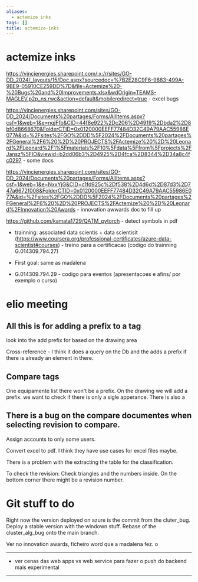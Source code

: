 ```yaml
---
aliases:
  - actemize inks
tags: []
title: actemize-inks
---
```


# actemize inks

https://vincienergies.sharepoint.com/:x:/r/sites/GO-DD_2024/_layouts/15/Doc.aspx?sourcedoc=%7B2E28C9F6-9883-499A-9BE9-05910CE259DD%7D&file=Actemize%20-%20Bugs%20and%20Improvements.xlsx&wdOrigin=TEAMS-MAGLEV.p2p_ns.rwc&action=default&mobileredirect=true - excel bugs

https://vincienergies.sharepoint.com/sites/GO-DD_2024/Documents%20partages/Forms/AllItems.aspx?csf=1&web=1&e=nqjFfb&CID=44f8e922%2Dc206%2D4919%2Dbda2%2D8bf0d8668670&FolderCTID=0x0120000EEFF77484D32C49A79AAC55986E077A&id=%2Fsites%2FGO%2DDD%5F2024%2FDocuments%20partages%2FGeneral%2F6%20%2D%20PROJECTS%2FActemize%20%2D%20Leonard%2FLeonard%2F1%5Fmaterials%2F10%5Fdata%5Ffrom%5Fprojects%2FJansz%5FIO&viewid=b2dd06b3%2D4925%2D4fca%2D8344%2D34a8c4fc0297 - some docs

https://vincienergies.sharepoint.com/sites/GO-DD_2024/Documents%20partages/Forms/AllItems.aspx?csf=1&web=1&e=NxxYjG&CID=c1fd925c%2Df538%2D4d6d%2D87d3%2D747a6672f008&FolderCTID=0x0120000EEFF77484D32C49A79AAC55986E077A&id=%2Fsites%2FGO%2DDD%5F2024%2FDocuments%20partages%2FGeneral%2F6%20%2D%20PROJECTS%2FActemize%20%2D%20Leonard%2FInnovation%20Awards - innovation awwards doc to fill up

https://github.com/kamata1729/QATM_pytorch - detect symbols in pdf

- trainning: associated data scientis + data scientisit (https://www.coursera.org/professional-certificates/azure-data-scientist#courses) - treino para a certificacao (codigo do trainning G.014309.794.27)

- First goal: same as madalena

- G.014309.794.29 - codigo para eventos (apresentacoes e afins/ por exemplo o curso)

# elio meeting

## All this is for adding a prefix to a tag

look into the add prefix for based on the drawing area

Cross-reference - I think it does a query on the Db and the adds a prefix if there is already an element in there.

## Compare tags

One equipamente list there won't be a prefix. On the drawing we will add a prefix. we want to check if there is only a sigle apperance.
There is also a

## There is a bug on the compare documentes when selecting revision to compare.

Assign accounts to only some users.

Convert excel to pdf. I think they have use cases for excel files maybe.

There is a problem with the extracting the table for the classification.

To check the revision: Check triangles and the numbers inside. On the bottom corner there might be a revision number.

# Git stuff to do

Right now the version deployed on azure is the commit from the cluter_bug. Deploy a stable version with the windown stuff.
Rebase of the cluster_alg_bug onto the main branch.

Ver no innovation awards, ficheiro word que a madalena fez.
o

---

- ver cenas das web apps vs web service para fazer o push do backend mais experimental

---
